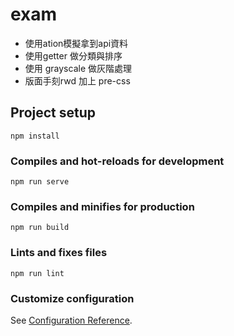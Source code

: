 # exam
- 使用ation模擬拿到api資料
- 使用getter 做分類與排序
- 使用 grayscale 做灰階處理
- 版面手刻rwd 加上 pre-css

## Project setup
```
npm install
```

### Compiles and hot-reloads for development
```
npm run serve
```

### Compiles and minifies for production
```
npm run build
```

### Lints and fixes files
```
npm run lint
```

### Customize configuration
See [Configuration Reference](https://cli.vuejs.org/config/).
